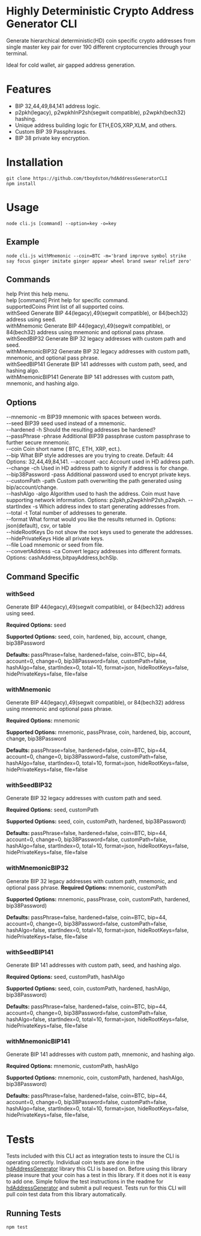 # Highly Deterministic Crypto Address Generator CLI

Generate hierarchical deterministic(HD) coin specific crypto addresses from single master key pair for over 190 different cryptocurrencies through your terminal. 

Ideal for cold wallet, air gapped address generation. 

# Features 

- BIP 32,44,49,84,141 address logic. 
- p2pkh(legacy), p2wpkhInP2sh(segwit compatible), p2wpkh(bech32) hashing.
- Unique address building logic for ETH,EOS,XRP,XLM, and others. 
- Custom BIP 39 Passphrases.
- BIP 38 private key encryption.

# Installation  

```
git clone https://github.com/tboydston/hdAddressGeneratorCLI
npm install
```

# Usage 

`
node cli.js [command] --option=key -o=key
`

## Example

`
node cli.js withMnemonic --coin=BTC -m='brand improve symbol strike say focus ginger imitate ginger appear wheel brand swear relief zero'
`

## Commands


help   Print this help menu.  
help [command]  Print help for specific command.  
supportedCoins  Print list of all supported coins.  
withSeed   Generate BIP 44(legacy),49(segwit compatible), or 84(bech32) address using seed.  
withMnemonic   Generate BIP 44(legacy),49(segwit compatible), or 84(bech32) address using mnemonic and optional pass phrase.  
withSeedBIP32   Generate BIP 32 legacy addresses with custom path and seed.  
withMnemonicBIP32   Generate BIP 32 legacy addresses with custom path, mnemonic, and optional pass phrase.  
withSeedBIP141   Generate BIP 141 addresses with custom path, seed, and hashing algo.  
withMnemonicBIP141   Generate BIP 141 addresses with custom path, mnemonic, and hashing algo.  


## Options


--mnemonic -m  BIP39 mnemonic with spaces between words.  
--seed BIP39 seed used instead of a mnemonic.  
--hardened -h Should the resulting addresses be hardened?  
--passPhrase -phrase Additional BIP39 passphrase custom passphrase to further secure mnemonic.  
--coin Coin short name ( BTC, ETH, XRP, ect.).  
--bip What BIP style addresses are you trying to create. Default: 44 Options: 32,44,49,84,141. 
--account -acc Account used in HD address path.  
--change -ch Used in HD address path to signify if address is for change.  
--bip38Password -pass Additional password used to encrypt private keys.  
--customPath -path Custom path overwriting the path generated using bip/account/change.  
--hashAlgo -algo Algorithm used to hash the address. Coin must have supporting network information. Options: p2pkh,p2wpkhInP2sh,p2wpkh. 
--startIndex -s Which address index to start generating addresses from.  
--total -t Total number of addresses to generate.  
--format What format would you like the results returned in. Options: json(default), csv, or table  
--hideRootKeys Do not show the root keys used to generate the addresses.  
--hidePrivateKeys Hide all private keys.  
--file Load mnemonic or seed from file.  
--convertAddress -ca Convert legacy addresses into different formats. Options: cashAddress,bitpayAddress,bchSlp. 


## Command Specific 

### withSeed

Generate BIP 44(legacy),49(segwit compatible), or 84(bech32) address using seed.

**Required Options:** seed

**Supported Options:** seed, coin, hardened, bip, account, change, bip38Password

**Defaults:** passPhrase=false, hardened=false, coin=BTC, bip=44, account=0, change=0, bip38Password=false, customPath=false, hashAlgo=false, startIndex=0, total=10, format=json, hideRootKeys=false, hidePrivateKeys=false, file=false

### withMnemonic

Generate BIP 44(legacy),49(segwit compatible), or 84(bech32) address using mnemonic and optional pass phrase.

**Required Options:** mnemonic

**Supported Options:** mnemonic, passPhrase, coin, hardened, bip, account, change, bip38Password

**Defaults:** passPhrase=false, hardened=false, coin=BTC, bip=44, account=0, change=0, bip38Password=false, customPath=false, hashAlgo=false, startIndex=0, total=10, format=json, hideRootKeys=false, hidePrivateKeys=false, file=false

### withSeedBIP32

Generate BIP 32 legacy addresses with custom path and seed.

**Required Options:** seed, customPath

**Supported Options:** seed, coin, customPath, hardened, bip38Password)

**Defaults:** passPhrase=false, hardened=false, coin=BTC, bip=44, account=0, change=0, bip38Password=false, customPath=false, hashAlgo=false, startIndex=0, total=10, format=json, hideRootKeys=false, hidePrivateKeys=false, file=false


### withMnemonicBIP32

Generate BIP 32 legacy addresses with custom path, mnemonic, and optional pass phrase.
**Required Options:** mnemonic, customPath

**Supported Options:** mnemonic, passPhrase, coin, customPath, hardened, bip38Password)

**Defaults:** passPhrase=false, hardened=false, coin=BTC, bip=44, account=0, change=0, bip38Password=false, customPath=false, hashAlgo=false, startIndex=0, total=10, format=json, hideRootKeys=false, hidePrivateKeys=false, file=false


### withSeedBIP141   

Generate BIP 141 addresses with custom path, seed, and hashing algo.

**Required Options:** seed, customPath, hashAlgo

**Supported Options:** seed, coin, customPath, hardened, hashAlgo, bip38Password)

**Defaults:** passPhrase=false, hardened=false, coin=BTC, bip=44, account=0, change=0, bip38Password=false, customPath=false, hashAlgo=false, startIndex=0, total=10, format=json, hideRootKeys=false, hidePrivateKeys=false, file=false

### withMnemonicBIP141   

Generate BIP 141 addresses with custom path, mnemonic, and hashing algo.

**Required Options:** mnemonic, customPath, hashAlgo

**Supported Options:** mnemonic, coin, customPath, hardened, hashAlgo, bip38Password)

**Defaults:** passPhrase=false, hardened=false, coin=BTC, bip=44, account=0, change=0, bip38Password=false, customPath=false, hashAlgo=false, startIndex=0, total=10, format=json, hideRootKeys=false, hidePrivateKeys=false, file=false, 

# Tests

Tests included with this CLI act as integration tests to insure the CLI is operating correctly. Individual coin tests are done in the [hdAddressGenerator](https://github.com/tboydston/hdAddressGenerator/) library this CLI is based on. Before using this library please insure that your coin has a test in this library. If it does not it is easy to add one. Simple follow the test instructions in the readme for [hdAddressGenerator](https://github.com/tboydston/hdAddressGenerator/) and submit a pull request. Tests run for this CLI will pull coin test data from this library automatically.

## Running Tests

`
npm test
`
